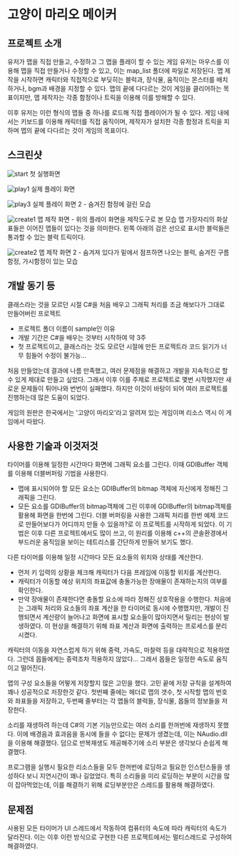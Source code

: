 # 고양이 마리오 메이커

프로젝트 소개
----------------

유저가 맵을 직접 만들고, 수정하고 그 맵을 플레이 할 수 있는 게임
유저는 마우스를 이용해 맵을 직접 만들거나 수정할 수 있고, 이는 map_list 폴더에 파일로 저장된다.
맵 제작을 시작하면 캐릭터와 직접적으로 부딪히는 블럭과, 장식물, 움직이는 몬스터를 배치하거나, bgm과 배경을 지정할 수 있다.
맵의 끝에 다다르는 것이 게임을 클리어하는 목표이지만, 맵 제작자는 각종 함정이나 트릭을 이용해 이를 방해할 수 있다.

이후 유저는 이런 형식의 맵들 중 하나를 로드해 직접 플레이어가 될 수 있다.
게임 내에서는 키보드를 이용해 캐릭터를 직접 움직이며, 제작자가 설치한 각종 함정과 트릭을 피하며 맵의 끝에 다다르는 것이 게임의 목표이다.

스크린샷
---------------
![start](./sample_images/start.JPG)
첫 실행화면

![play1](./sample_images/playing1.JPG)
실제 플레이 화면

![play3](./sample_images/playing3.png)
실제 플레이 화면 2 - 숨겨진 함정에 걸린 모습

![create1](./sample_images/create_map3.JPG)
맵 제작 화면 - 위의 플레이 화면을 제작도구로 본 모습
맵 가장자리의 화살표들은 이어진 맵들이 있다는 것을 의미한다.
왼쪽 아래의 검은 선으로 표시한 블럭들은 통과할 수 있는 블럭 트릭이다.

![create2](./sample_images/create_map4.JPG)
맵 제작 화면 2 - 숨겨져 있다가 밑에서 점프하면 나오는 블럭, 숨겨진 구름함정, 가시함정이 있는 모습

개발 동기 등
-----------------

클래스라는 것을 모르던 시절 C#을 처음 배우고 그래픽 처리를 조금 해보다가 그대로 만들어버린 프로젝트
 - 프로젝트 폴더 이름이 sample인 이유
 - 개발 기간은 C#을 배우는 것부터 시작하여 약 3주
 - 첫 프로젝트이고, 클래스라는 것도 모르던 시절에 만든 프로젝트라 코드 읽기가 너무 힘들어 수정이 불가능...

처음 만들었는데 결과에 나름 만족했고, 여러 문제점을 해결하고 개발을 지속적으로 할 수 있게 제대로 만들고 싶었다. 그래서 이후 이를 주제로 프로젝트로 몇번 시작했지만 새로운 문제들이 튀어나와 번번이 실패했다. 하지만 이것이 바탕이 되어 여러 프로젝트를 진행하는데 많은 도움이 되었다.

게임의 원판은 한국에서는 '고양이 마리오'라고 알려져 있는 게임이며 리소스 역시 이 게임에서 따왔다.


사용한 기술과 이것저것
-----------------

타이머를 이용해 일정한 시간마다 화면에 그래픽 요소를 그린다. 이때 GDIBuffer 객체를 이용해 더블버퍼링 기법을 사용한다.
- 맵에 표시되어야 할 모든 요소는 GDIBuffer의 bitmap 객체에 자신에게 정해진 그래픽을 그린다.
- 모든 요소를 GDIBuffer의 bitmap객체에 그린 이후에 GDIBuffer의 bitmap객체를 활용해 화면을 한번에 그린다.
더블 버퍼링을 사용한 그래픽 처리를 한번 예제 코드로 만들어보다가 어디까지 만들 수 있을까?로 이 프로젝트를 시작하게 되었다.
이 기법은 이후 다른 프로젝트에서도 많이 쓰고, 이 원리를 이용해 c++의 콘솔환경에서 부드러운 움직임을 보이는 테트리스를 간단하게 만들어 보기도 했다.

다른 타이머를 이용해 일정 시간마다 모든 요소들의 위치와 상태를 계산한다.
- 먼저 키 입력의 상황을 체크해 캐릭터가 다음 프레임에 이동할 위치를 계산한다.
- 캐릭터가 이동할 예상 위치의 좌표값에 충돌가능한 장애물이 존재하는지의 여부를 확인한다.
- 만약 장애물이 존재한다면 충돌할 요소에 따라 정해진 상호작용을 수행한다.
처음에는 그래픽 처리와 요소들의 좌표 계산을 한 타이머로 동시에 수행했지만, 개발이 진행되면서 계산량이 늘어나고 화면에 표시할 요소들이 많아지면서 밀리는 현상이 발생하였다. 이 현상을 해결하기 위해 좌표 계산과 화면에 출력하는 프로세스를 분리시켰다.

캐릭터의 이동을 자연스럽게 하기 위해 중력, 가속도, 마찰력 등을 대략적으로 적용하였다. 그런데 몹들에게는 중력조차 적용하지 않았다... 그래서 몹들은 일정한 속도로 움직이고 떨어진다.

맵의 구성 요소들을 어떻게 저장할지 많은 고민을 했다. 고민 끝에 저장 규칙을 설계하여 꽤나 성공적으로 저장한것 같다.
첫번째 줄에는 헤더로 맵의 갯수, 첫 시작할 맵의 번호와 좌표들을 저장하고, 두번째 줄부터는 각 맵들의 블럭들, 장식물, 몹들의 정보들을 저장한다.

소리를 재생하려 하는데 C#의 기본 기능만으로는 여러 소리를 한꺼번에 재생하지 못했다. 이에 배경음과 효과음을 동시에 들을 수 없다는 문제가 생겼는데, 이는 NAudio.dll을 이용해 해결했다. 덤으로 반복재생도 제공해주기에 소리 부분은 생각보다 손쉽게 해결했다.

프로그램을 실행시 필요한 리소스들을 모두 한꺼번에 로딩하고 필요한 인스턴스들을 생성하다 보니 지연시간이 꽤나 길었었다. 특히 소리들을 미리 로딩하는 부분이 시간을 많이 잡아먹었는데, 이를 해결하기 위해 로딩부분만은 스레드를 활용해 해결하였다.

문제점
--------------
사용된 모든 타이머가 UI 스레드에서 작동하여 컴퓨터의 속도에 따라 캐릭터의 속도가 달라진다. 이는 이후 이런 방식으로 구현한 다른 프로젝트에서는 멀티스레드로 구성하여 해결하였다.


